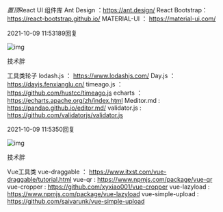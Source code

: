 *置顶*React UI 组件库
Ant Design ：https://ant.design/
 React Bootstrap： https://react-bootstrap.github.io/ 
 MATERIAL-UI ：  https://material-ui.com/

2021-10-09 11:53189回复

![img](https://i0.hdslb.com/bfs/face/b354257a4156dd11c6647827df8c354241dd06d5.jpg@160w_160h_1c_1s_!web-avatar-comment.webp)

技术胖



工具类轮子
 lodash.js ：  https://www.lodashjs.com/
Day.js  ： https://dayjs.fenxianglu.cn/ 
 timeago.js ：  https://github.com/hustcc/timeago.js
echarts  ：  https://echarts.apache.org/zh/index.html
 Meditor.md  :  https://pandao.github.io/editor.md/
 validator.js :   https://github.com/validatorjs/validator.js

2021-10-09 11:5350回复



![img](https://i0.hdslb.com/bfs/face/b354257a4156dd11c6647827df8c354241dd06d5.jpg@160w_160h_1c_1s_!web-avatar-comment.webp)

技术胖



Vue工具类
vue-draggable ：  https://www.itxst.com/vue-draggable/tutorial.html
 vue-qr :   https://www.npmjs.com/package/vue-qr
 vue-cropper :   https://github.com/xyxiao001/vue-cropper
 vue-lazyload :   https://www.npmjs.com/package/vue-lazyload
 vue-simple-upload :   https://github.com/saivarunk/vue-simple-upload